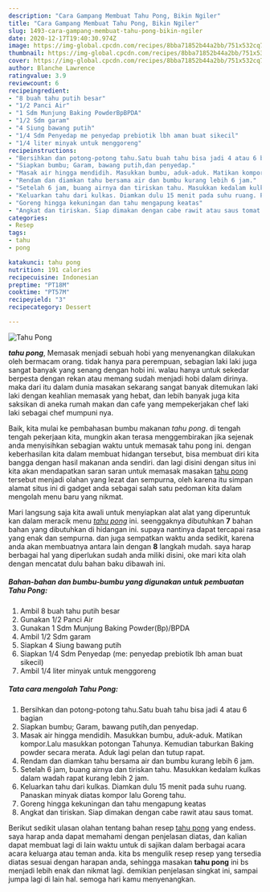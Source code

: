 ```yaml
---
description: "Cara Gampang Membuat Tahu Pong, Bikin Ngiler"
title: "Cara Gampang Membuat Tahu Pong, Bikin Ngiler"
slug: 1493-cara-gampang-membuat-tahu-pong-bikin-ngiler
date: 2020-12-17T19:40:30.974Z
image: https://img-global.cpcdn.com/recipes/8bba71852b44a2bb/751x532cq70/tahu-pong-foto-resep-utama.jpg
thumbnail: https://img-global.cpcdn.com/recipes/8bba71852b44a2bb/751x532cq70/tahu-pong-foto-resep-utama.jpg
cover: https://img-global.cpcdn.com/recipes/8bba71852b44a2bb/751x532cq70/tahu-pong-foto-resep-utama.jpg
author: Blanche Lawrence
ratingvalue: 3.9
reviewcount: 6
recipeingredient:
- "8 buah tahu putih besar"
- "1/2 Panci Air"
- "1 Sdm Munjung Baking PowderBpBPDA"
- "1/2 Sdm garam"
- "4 Siung bawang putih"
- "1/4 Sdm Penyedap me penyedap prebiotik lbh aman buat sikecil"
- "1/4 liter minyak untuk menggoreng"
recipeinstructions:
- "Bersihkan dan potong-potong tahu.Satu buah tahu bisa jadi 4 atau 6 bagian"
- "Siapkan bumbu; Garam, bawang putih,dan penyedap."
- "Masak air hingga mendidih. Masukkan bumbu, aduk-aduk. Matikan kompor.Lalu masukkan potongan Tahunya. Kemudian taburkan Baking powder secara merata. Aduk lagi pelan dan tutup rapat."
- "Rendam dan diamkan tahu bersama air dan bumbu kurang lebih 6 jam."
- "Setelah 6 jam, buang airnya dan tiriskan tahu. Masukkan kedalam kulkas dalam wadah rapat kurang lebih 2 jam."
- "Keluarkan tahu dari kulkas. Diamkan dulu 15 menit pada suhu ruang. Panaskan minyak diatas kompor lalu Goreng tahu."
- "Goreng hingga kekuningan dan tahu mengapung keatas"
- "Angkat dan tiriskan. Siap dimakan dengan cabe rawit atau saus tomat."
categories:
- Resep
tags:
- tahu
- pong

katakunci: tahu pong 
nutrition: 191 calories
recipecuisine: Indonesian
preptime: "PT18M"
cooktime: "PT57M"
recipeyield: "3"
recipecategory: Dessert

---
```



![Tahu Pong](https://img-global.cpcdn.com/recipes/8bba71852b44a2bb/751x532cq70/tahu-pong-foto-resep-utama.jpg)

<b><i>tahu pong</i></b>, Memasak menjadi sebuah hobi yang menyenangkan dilakukan oleh bermacam orang. tidak hanya para perempuan, sebagian laki laki juga sangat banyak yang senang dengan hobi ini. walau hanya untuk sekedar berpesta dengan rekan atau memang sudah menjadi hobi dalam dirinya. maka dari itu dalam dunia masakan sekarang sangat banyak ditemukan laki laki dengan keahlian memasak yang hebat, dan lebih banyak juga kita saksikan di aneka rumah makan dan cafe yang mempekerjakan chef laki laki sebagai chef mumpuni nya.

Baik, kita mulai ke pembahasan bumbu makanan <i>tahu pong</i>. di tengah tengah pekerjaan kita, mungkin akan terasa menggembirakan jika sejenak anda menyisihkan sebagian waktu untuk memasak tahu pong ini. dengan keberhasilan kita dalam membuat hidangan tersebut, bisa membuat diri kita bangga dengan hasil makanan anda sendiri. dan lagi disini dengan situs ini kita akan mendapatkan saran saran untuk memasak masakan <u>tahu pong</u> tersebut menjadi olahan yang lezat dan sempurna, oleh karena itu simpan alamat situs ini di gadget anda sebagai salah satu pedoman kita dalam mengolah menu baru yang nikmat.




Mari langsung saja kita awali untuk menyiapkan alat alat yang diperuntuk kan dalam meracik menu <u><i>tahu pong</i></u> ini. seenggaknya dibutuhkan <b>7</b> bahan bahan yang dibutuhkan di hidangan ini. supaya nantinya dapat tercapai rasa yang enak dan sempurna. dan juga sempatkan waktu anda sedikit, karena anda akan membuatnya antara lain dengan <b>8</b> langkah mudah. saya harap berbagai hal yang diperlukan sudah anda miliki disini, oke mari kita olah dengan mencatat dulu bahan baku dibawah ini.

<!--inarticleads1-->

##### Bahan-bahan dan bumbu-bumbu yang digunakan untuk pembuatan Tahu Pong:

1. Ambil 8 buah tahu putih besar
1. Gunakan 1/2 Panci Air
1. Gunakan 1 Sdm Munjung Baking Powder(Bp)/BPDA
1. Ambil 1/2 Sdm garam
1. Siapkan 4 Siung bawang putih
1. Siapkan 1/4 Sdm Penyedap (me: penyedap prebiotik lbh aman buat sikecil)
1. Ambil 1/4 liter minyak untuk menggoreng




<!--inarticleads2-->

##### Tata cara mengolah Tahu Pong:

1. Bersihkan dan potong-potong tahu.Satu buah tahu bisa jadi 4 atau 6 bagian
1. Siapkan bumbu; Garam, bawang putih,dan penyedap.
1. Masak air hingga mendidih. Masukkan bumbu, aduk-aduk. Matikan kompor.Lalu masukkan potongan Tahunya. Kemudian taburkan Baking powder secara merata. Aduk lagi pelan dan tutup rapat.
1. Rendam dan diamkan tahu bersama air dan bumbu kurang lebih 6 jam.
1. Setelah 6 jam, buang airnya dan tiriskan tahu. Masukkan kedalam kulkas dalam wadah rapat kurang lebih 2 jam.
1. Keluarkan tahu dari kulkas. Diamkan dulu 15 menit pada suhu ruang. Panaskan minyak diatas kompor lalu Goreng tahu.
1. Goreng hingga kekuningan dan tahu mengapung keatas
1. Angkat dan tiriskan. Siap dimakan dengan cabe rawit atau saus tomat.




Berikut sedikit ulasan olahan tentang bahan resep <u>tahu pong</u> yang endess. saya harap anda dapat memahami dengan penjelasan diatas, dan kalian dapat membuat lagi di lain waktu untuk di sajikan dalam berbagai acara acara keluarga atau teman anda. kita bs mengulik resep resep yang tersedia diatas sesuai dengan harapan anda, sehingga masakan <b>tahu pong</b> ini bs menjadi lebih enak dan nikmat lagi. demikian penjelasan singkat ini, sampai jumpa lagi di lain hal. semoga hari kamu menyenangkan.
